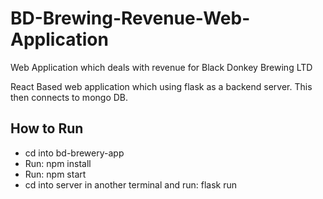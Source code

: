# BD-Brewing-Revenue-Web-Application
Web Application which deals with revenue for Black Donkey Brewing LTD

React Based web application which using flask as a backend server. This then connects to mongo DB.

## How to Run
 - cd into bd-brewery-app
 - Run: npm install
 - Run: npm start
 - cd into server in another terminal and run: flask run
